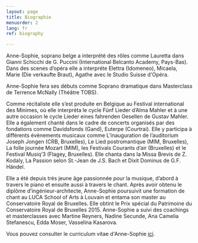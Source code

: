 ```yaml
---
layout: page
title: Biographie
menuorder: 2
lang: fr
ref: biography

---
```


Anne-Sophie, soprano belge a interprété des rôles comme Lauretta dans Gianni Schicchi de G. Puccini (International Belcanto Academy, Pays-Bas). Dans des scenes d’opéra elle a interpréte Elettra (Idomeneo), Micaela, Marie (Die verkaufte Braut), Agathe avec le Studio Suisse d'Opéra. 

Anne-Sophie fera ses débuts comme Soprano dramatique dans Masterclass de Terrence McNally (Théâtre TOBS).

Comme récitaliste elle s’est produite en Belgique au Festival international des Minimes, où elle interpréta le cycle Fünf Lieder d’Alma Mahler et à une autre occasion le cycle Lieder eines fahrenden Gesellen de Gustav Mahler. Elle a également chanté dans le cadre de concerts organisés par des fondations comme Davidsfonds (Gand), Euterpe (Courtrai). Elle y participa à différents événements musicaux comme L’inauguration de l’auditorium Joseph Jongen (CRB, Bruxelles), Le Lied postromantique (MIM, Bruxelles), La folle journée Mozart (MIM), les Festivals Courants d’air (Bruxelles) et le Festival Musiq’3 (Flagey, Bruxelles). Elle chanta dans la Missa Brevis de Z. Kodaly, La Passion selon St.-Jean de J.S. Bach et Dixit Dominus de G.F. Händel.

Elle a été depuis très jeune âge passionnée pour la musique, d’abord à travers le piano et ensuite aussi à travers le chant. Après avoir obtenu le diplôme d’ingénieur-architecte, Anne-Sophie poursuivit une formation de chant au LUCA School of Arts à Louvain et entama son master au Conservatoire Royal de Bruxelles. Elle obtint le Prix spécial du Patrimoine du Conservatoire Royal de Bruxelles 2015. 
Anne-Sophie a suivi des coachings et masterclasses avec Martine Reyners, Nadine Secunde, Ana Camelia Stefanescu, Edda Moser, Vasselina Kasarova. 

Vous pouvez consulter le curriculum vitae d'Anne-Sophie [ici](assets/CV.pdf).
